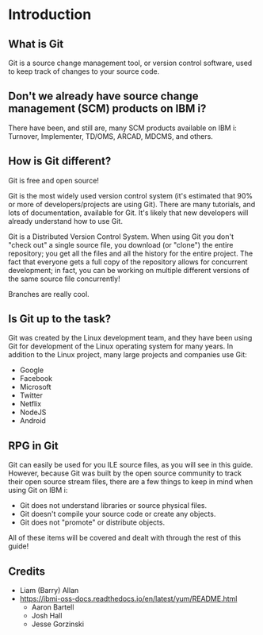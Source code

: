 # Introduction

## What is Git
Git is a source change management tool, or version control software, used to keep track of changes to your source code.  
  
## Don't we already have source change management (SCM) products on IBM i?  
There have been, and still are, many SCM products available on IBM i: Turnover, Implementer, TD/OMS, ARCAD, MDCMS, and others.  
  
## How is Git different?  
Git is free and open source!  

Git is the most widely used version control system (it's estimated that 90% or more of developers/projects are using Git).  There are many tutorials, and lots of documentation, available for Git. It's likely that new developers will already understand how to use Git.

Git is a Distributed Version Control System.  When using Git you don't "check out" a single source file, you download (or "clone") the entire repository; you get all the files and all the history for the entire project.  The fact that everyone gets a full copy of the repository allows for concurrent development; in fact, you can be working on multiple different versions of the same source file concurrently!

Branches are really cool.

## Is Git up to the task? 
Git was created by the Linux development team, and they have been using Git for development of the Linux operating system for many years.  In addition to the Linux project, many large projects and companies use Git:
   * Google
   * Facebook
   * Microsoft
   * Twitter
   * Netflix
   * NodeJS
   * Android

## RPG in Git 
Git can easily be used for you ILE source files, as you will see in this guide.  However, because Git was built by the open source community to track their open source stream files, there are a few things to keep in mind when using Git on IBM i:
   * Git does not understand libraries or source physical files.
   * Git doesn't compile your source code or create any objects.
   * Git does not "promote" or distribute objects.  

All of these items will be covered and dealt with through the rest of this guide! 

## Credits

* Liam (Barry) Allan
* https://ibmi-oss-docs.readthedocs.io/en/latest/yum/README.html
   * Aaron Bartell
   * Josh Hall
   * Jesse Gorzinski

